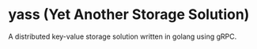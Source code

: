 # yass (Yet Another Storage Solution)
A distributed key-value storage solution written in golang using gRPC.

